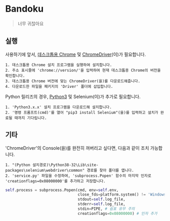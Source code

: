 # Bandoku
> 너무 귀찮아요<br/>

## 실행
사용하기에 앞서, [데스크톱용 Chrome](https://www.google.com/intl/ko/chrome/) 및 [ChromeDriver](https://chromedriver.chromium.org/home)(이)가 필요합니다.
```
1. 데스크톱용 Chrome 설치 프로그램을 실행하여 설치합니다.
2. 주소 표시줄에 'chrome://version/'을 입력하여 현재 데스크톱용 Chrome의 버전을 확인합니다.
3. 데스크톱용 Chrome 버전에 맞는 ChromeDriver(을)를 다운로드해줍니다.
4. 다운로드한 파일을 패키지의 'Driver' 폴더에 삽입합니다.
```
Python 릴리즈의 경우, [Python3](https://www.python.org/) 및 Selenium(이)가 추가로 필요합니다.
```
1. 'Python3.x.x' 설치 프로그램을 다운로드해 설치합니다.
2. '명령 프롬프트(cmd)'를 열어 "pip3 install Selenium"(을)를 입력하고 설치가 완료될 때까지 기다립니다.
```
## 기타
'ChromeDriver'의 Console(을)를 완전히 꺼버리고 싶다면, 다음과 같이 조치 가능합니다.
```
1. "(Python 설치경로)\Python38-32\Lib\site-packages\selenium\webdriver\common" 경로를 찾아 폴더를 엽니다.
2. 'service.py' 파일을 수정하여, 'subprocess.Popen' 함수의 마지막 인자로 'creationflags=0x08000000'를 추가하고 저장합니다.
```
```python
self.process = subprocess.Popen(cmd, env=self.env,
                                close_fds=platform.system() != 'Windows',
                                stdout=self.log_file,
                                stderr=self.log_file,
                                stdin=PIPE, # 쉼표 유무 주의
                                creationflags=0x08000000) # 인자 추가
```
